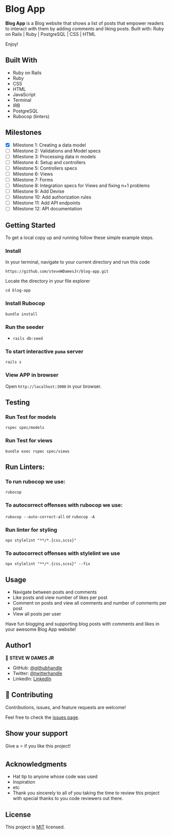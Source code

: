 # Blog App

**Blog App** is a Blog website that shows a list of posts that empower readers to interact with them by adding comments and liking posts. Built with: Ruby on Rails | Ruby | PostgreSQL | CSS | HTML 


Enjoy!

## Built With

- Ruby on Rails
- Ruby
- CSS
- HTML
- JavaScript
- Terminal
- IRB
- PostgreSQL
- Rubocop (linters)

## Milestones

- [x] Milestone 1: Creating a data model
- [ ] Milestone 2: Validations and Model specs
- [ ] Milestone 3: Processing data in models
- [ ] Milestone 4: Setup and controllers
- [ ] Milestone 5: Controllers specs
- [ ] Milestone 6: Views
- [ ] Milestone 7: Forms
- [ ] Milestone 8: Integration specs for Views and fixing n+1 problems
- [ ] Milestone 9: Add Devise
- [ ] Milestone 10: Add authorization rules
- [ ] Milestone 11: Add API endpoints
- [ ] Milestone 12: API documentation

## Getting Started

To get a local copy up and running follow these simple example steps.

### Install

In your terminal, navigate to your current directory and run this code

`https://github.com/steveWDamesJr/blog-app.git`

Locate the directory in your file explorer

`cd blog-app`

### Install Rubocop

`bundle install`

### Run the seeder

- `rails db:seed`

### To start interactive `puma` server

`rails s` 

### View APP in browser

Open `http://localhost:3000` in your browser.


## Testing

### Run Test for models

`rspec spec/models`

### Run Test for views

`bundle exec rspec spec/views`

## Run Linters:

### To run rubocop we use:

`rubocop`

### To autocorrect offenses with rubocop we use:

`rubocop --auto-correct-all` or
`rubocop -A`

### Run linter for styling

`npx stylelint "**/*.{css,scss}"`

### To autocorrect offenses with stylelint we use

`npx stylelint "**/*.{css,scss}" --fix`

## Usage

- Navigate between posts and comments
- Like posts and view number of likes per post
- Comment on posts and view all comments and number of comments per post
- View all posts per user

Have fun blogging and supporting blog posts with comments and likes in your awesome Blog App website!

## Author1

👤 **STEVE W DAMES JR**

- GitHub: [@githubhandle](https://github.com/steveWDamesJr)
- Twitter: [@twitterhandle](https://twitter.com/Steve88312331)
- LinkedIn: [LinkedIn](https://www.linkedin.com/in/steve-w-dames-jr/)

## 🤝 Contributing

Contributions, issues, and feature requests are welcome!

Feel free to check the [issues page](https://github.com/steveWDamesJr/blog-app/issues).

## Show your support

Give a ⭐️ if you like this project!

## Acknowledgments

- Hat tip to anyone whose code was used
- Inspiration
- etc
- Thank you sincerely to all of you taking the time to review this project with special thanks to you code reviewers out there.

## License

This project is [MIT](./MIT.md) licensed.
